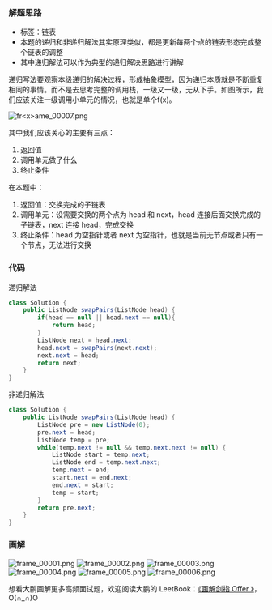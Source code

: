 ### 解题思路

- 标签：链表
- 本题的递归和非递归解法其实原理类似，都是更新每两个点的链表形态完成整个链表的调整
- 其中递归解法可以作为典型的递归解决思路进行讲解

递归写法要观察本级递归的解决过程，形成抽象模型，因为递归本质就是不断重复相同的事情。而不是去思考完整的调用栈，一级又一级，无从下手。如图所示，我们应该关注一级调用小单元的情况，也就是单个f(x)。

![fr&lt;x&gt;ame_00007.png](https://pic.leetcode-cn.com/7f3e3c4455b539727f5d91af437d8b136e19de53290f78225b6ab531afe2ddb8-file_1559528004922)



其中我们应该关心的主要有三点：

1. 返回值
2. 调用单元做了什么
3. 终止条件

在本题中：

1. 返回值：交换完成的子链表
2. 调用单元：设需要交换的两个点为 head 和 next，head 连接后面交换完成的子链表，next 连接 head，完成交换
3. 终止条件：head 为空指针或者 next 为空指针，也就是当前无节点或者只有一个节点，无法进行交换


### 代码

递归解法

```java
class Solution {
    public ListNode swapPairs(ListNode head) {
        if(head == null || head.next == null){
            return head;
        }
        ListNode next = head.next;
        head.next = swapPairs(next.next);
        next.next = head;
        return next;
    }
}
```

非递归解法

```java
class Solution {
    public ListNode swapPairs(ListNode head) {
        ListNode pre = new ListNode(0);
        pre.next = head;
        ListNode temp = pre;
        while(temp.next != null && temp.next.next != null) {
            ListNode start = temp.next;
            ListNode end = temp.next.next;
            temp.next = end;
            start.next = end.next;
            end.next = start;
            temp = start;
        }
        return pre.next;
    }
}
```

### 画解

 ![frame_00001.png](https://pic.leetcode-cn.com/f23f29330f84b5e4b56f984986b5b765ede7f09d0b68ccc485f554b440c48f16-frame_00001.png) ![frame_00002.png](https://pic.leetcode-cn.com/f32aeefa33ba8cd51d9a1e345cff30885f68681574ac22859be9f32619078d07-frame_00002.png) ![frame_00003.png](https://pic.leetcode-cn.com/128ad64e800b77294cb3b31ed6b97e3b60a786207a1216fee2e41781fa950b42-frame_00003.png) ![frame_00004.png](https://pic.leetcode-cn.com/3efd1a17cfe6d2f4bae900a126d77522d9190f2840d84b86875f193404def38c-frame_00004.png) ![frame_00005.png](https://pic.leetcode-cn.com/b1a9bb47561c0471b2d4b63b86e1ec35d776ba322eb0b77cb78e26ee9ac8bb63-frame_00005.png) ![frame_00006.png](https://pic.leetcode-cn.com/4d64391993debc8440e517ac783ca45edcea65c467ad18b1151cff84095dc96f-frame_00006.png) 

想看大鹏画解更多高频面试题，欢迎阅读大鹏的 LeetBook：[《画解剑指 Offer 》](https://leetcode-cn.com/leetbook/detail/illustrate-lcof/)，O(∩_∩)O
